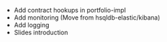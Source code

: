 
* Add contract hookups in portfolio-impl
* Add monitoring (Move from hsqldb-elastic/kibana)
* Add logging
* Slides introduction